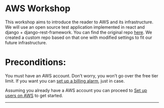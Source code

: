 # AWS Workshop

This workshop aims to introduce the reader to AWS and its infrastructure.
We will use an open source test application implemented in react and django + django-rest-framework. You can find the original repo [here](https://github.com/gothinkster/realworld).
We created a custom repo based on that one with modified settings to fit our future infrastructure.

# Preconditions:

You must have an AWS account. Don’t worry, you won’t go over the free tier limit.
If you want you can [set up a billing alarm](http://docs.aws.amazon.com/awsaccountbilling/latest/aboutv2/free-tier-alarms.html), just in case.


Assuming you already have a AWS account you can proceed to [Set up users on AWS](/workshop/set-up-users.md) to get started.

---